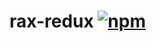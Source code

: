 # rax-redux [![npm](https://img.shields.io/npm/v/rax-redux.svg)](https://www.npmjs.com/package/rax-redux)
